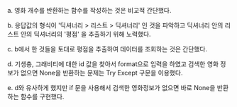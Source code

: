 a.
영화 개수를 반환하는 함수를 작성하는 것은 비교적 간단했다.

b. 
응답값의 형식이 '딕셔너리 > 리스트 > 딕셔너리' 인 것을 파악하고
딕셔너리 안의 리스트 안의 딕셔너리의 '평점' 을 추출하기 위해 노력했다.

c.
b에서 한 것들을 토대로 평점을 추출하여 데이터를 조회하는 것은 간단했다.

d.
기생충, 그래비티에 대한 id 값을 찾아서 format으로 입력을 하였고
검색한 영화 정보가 없으면 None을 반환하는 문제는
Try Except 구문을 이용했다.

e.
d와 유사하게 했지만 
if 문을 사용해서 검색한 영화정보가 없으면 바로 None을 반환하는 함수를 구현했다.

